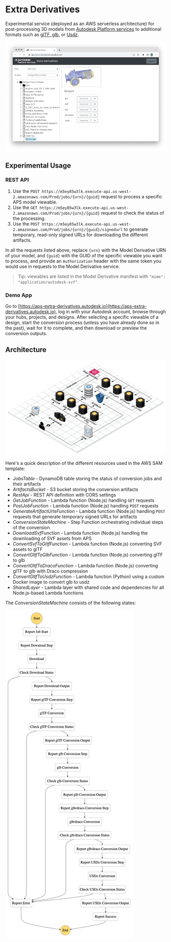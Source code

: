 # Extra Derivatives

Experimental service (deployed as an AWS serverless architecture) for post-processing 3D models
from [Autodesk Platform services](https://pas.autodesk.com) to additional formats such as [glTF, glb](https://www.khronos.org/gltf),
or [Usdz](https://graphics.pixar.com/usd/release/wp_usdz.html).

![thumbnail](./thumbnail.png)

## Experimental Usage

### REST API

1. Use the `POST https://m5ey85w3lk.execute-api.us-west-2.amazonaws.com/Prod/jobs/{urn}/{guid}` request to process a specific APS model viewable.
2. Use the `GET https://m5ey85w3lk.execute-api.us-west-2.amazonaws.com/Prod/jobs/{urn}/{guid}` request to check the status of the processing.
3. Use the `POST https://m5ey85w3lk.execute-api.us-west-2.amazonaws.com/Prod/jobs/{urn}/{guid}/signedurl` to generate temporary, read-only
signed URLs for downloading the different artifacts.

In all the requests listed above, replace `{urn}` with the Model Derivative URN of your model, and
`{guid}` with the GUID of the specific viewable you want to process, and provide an `Authorization`
header with the same token you would use in requests to the Model Derivative service.

> Tip: viewables are listed in the Model Derivative manifest with `"mime": "application/autodesk-svf"`.

### Demo App

Go to [https://aps-extra-derivatives.autodesk.io](https://aps-extra-derivatives.autodesk.io),
log in with your Autodesk account, browse through your hubs, projects, and designs. After selecting a specific viewable of a design,
start the conversion process (unless you have already done so in the past), wait for it to complete, and then download or preview
the conversion outputs.

## Architecture

![Architecture diagram](./docs/architecture.png)

Here's a quick description of the different resources used in the AWS SAM template:

- _JobsTable_ - DynamoDB table storing the status of conversion jobs and their artifacts
- _ArtifactsBucket_ - S3 bucket storing the conversion artifacts
- _RestApi_ - REST API definition with CORS settings
- _GetJobFunction_ - Lambda function (Node.js) handling `GET` requests
- _PostJobFunction_ - Lambda function (Node.js) handling `POST` requests
- _GenerateArtifactUrlsFunction_ - Lambda function (Node.js) handling `POST` requests that generate temporary signed URLs for artifacts
- _ConversionStateMachine_ - Step Function orchestrating individual steps of the conversion
- _DownloadSvfFunction_ - Lambda function (Node.js) handling the downloading of SVF assets from APS
- _ConvertSvfToGltfFunction_ - Lambda function (Node.js) converting SVF assets to glTF
- _ConvertGltfToGlbFunction_ - Lambda function (Node.js) converting glTF to glb
- _ConvertGltfToDracoFunction_ - Lambda function (Node.js) converting glTF to glb with Draco compression
- _ConvertGltfToUsdzFunction_ - Lambda function (Python) using a custom Docker image to convert glb to usdz
- _SharedLayer_ - Lambda layer with shared code and dependencies for all Node.js-based Lambda functions

The _ConversionStateMachine_ consists of the following states:

![Conversion state machine](./docs/conversion-state-machine.png)
